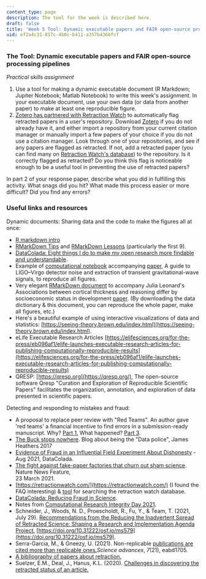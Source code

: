 ```yaml
---
content_type: page
description: The tool for the week is described here.
draft: false
title: 'Week 5 Tool: Dynamic executable papers and FAIR open-source processing pipelines'
uid: ef2a4c31-817c-4b0c-b411-a357b4366fcf
---
```

### The Tool: Dynamic executable papers and FAIR open-source processing pipelines

*Practical skills assignment*

1. Use a tool for making a dynamic executable document (R Markdown; Jupiter Notebook; Matlab Notebook) to write this week's assignment. In your executable document, use your own data (or data from another paper) to make at least one reproducible figure. 
2. [Zotero has partnered with Retraction Watch](https://www.zotero.org/blog/retracted-item-notifications/) to automatically flag retracted papers in a user's repository. Download [Zotero](https://www.zotero.org/) if you do not already have it, and either import a repository from your current citation manager or manually import a few papers of your choice if you do not use a citation manager. Look through one of your repositories, and see if any papers are flagged as retracted. If not, add a retracted paper (you can find many on [Retraction Watch's database](http://retractiondatabase.org/RetractionSearch.aspx)) to the repository. Is it correctly flagged as retracted? Do you think this flag is noticeable enough to be a useful tool in preventing the use of retracted papers?

In part 2 of your response paper, describe what you did in fulfilling this activity. What snags did you hit? What made this process easier or more difficult? Did you find any errors?

### Useful links and resources

Dynamic documents: Sharing data and the code to make the figures all at once:

- [R markdown intro](https://bookdown.org/ejvanholm/WorkingWithData/r-markdown-guide.html)
- [RMarkDown Tips](https://indrajeetpatil.github.io/RmarkdownTips/) and [RMarkDown Lessons](https://rmarkdown.rstudio.com/lesson-1.html) (particularly the first 9).
- [DataColada: Eight things I do to make my open research more findable and understandable](https://datacolada.org/69).
- Example of [computational notebook](https://colab.research.google.com/github/losc-tutorial/Data_Guide/blob/master/Guide_Notebook.ipynb#scrollTo=xPpkYz4n8Aov) accompanying [paper](https://iopscience.iop.org/article/10.1088/1361-6382/ab685e), A guide to LIGO–Virgo detector noise and extraction of transient gravitational-wave signals, to reproduce all figures. 
- Very elegant [RMarkDown document](https://osf.io/2fzx5/) to accompany Julia Leonard's Associations between cortical thickness and reasoning differ by socioeconomic status in development [paper](https://doi.org/10.1016/j.dcn.2019.100641). (By downloading the data dictionary & this document, you can reproduce the whole paper, make all figures, etc.)
- Here's a beautiful example of using interactive visualizations of data and statistics: [https://seeing-theory.brown.edu/index.html](https://seeing-theory.brown.edu/index.html).
- eLife Executable Research Articles [https://elifesciences.org/for-the-press/eb096af1/elife-launches-executable-research-articles-for-publishing-computationally-reproducible-results](https://elifesciences.org/for-the-press/eb096af1/elife-launches-executable-research-articles-for-publishing-computationally-reproducible-results)
- QRESP: [https://qresp.org](https://qresp.org/), The open-source software Qresp "Curation and Exploration of Reproducible Scientific Papers" facilitates the organization, annotation, and exploration of data presented in scientific papers.

Detecting and responding to mistakes and fraud:

- A proposal to replace peer review with "Red Teams". An author gave 'red teams' a financial incentive to find errors in a submission-ready manuscript. Why? [Part 1.](http://www.the100.ci/2020/06/29/red-team-part-1/) What happened? [Part 3](http:// http://www.the100.ci/2020/07/01/red-team-part-3/).
- [The Buck stops nowhere](https://jamesheathers.medium.com/the-buck-stops-nowhere-8284a57c88c9). Blog about being the "Data police", James Heathers 2017
- [Evidence of Fraud in an Influential Field Experiment About Dishonesty](https://datacolada.org/98) - Aug 2021, DataColada.
- [The fight against fake-paper factories that churn out sham science](https://www.nature.com/articles/d41586-021-00733-5). Nature News Feature,     
    23 March 2021.
- [https://retractionwatch.com/](https://retractionwatch.com/) (I found the FAQ interesting) & [tool](http://retractiondatabase.org/RetractionSearch.aspx) for searching the retraction watch database.
- [DataColada: Reducing Fraud in Science](https://datacolada.org/40).
- Notes from [Computational Research Integrity Day 2021](https://copy-shake-paste.blogspot.com/2021/03/computational-research-integrity-2021.html).
- Schneider, J., Woods, N. D., Proescholdt, R., Fu, Y., & Team, T. (2021, July 29). [Recommendations from the Reducing the Inadvertent Spread of Retracted Science: Shaping a Research and Implementation Agenda Project.](https://osf.io/preprints/metaarxiv/ms579/) [https://doi.org/10.31222/osf.io/ms579](https://doi.org/10.31222/osf.io/ms579).
- Serra-Garcia, M., & Gneezy, U. (2021). Non-replicable [publications are cited more than replicable ones.](https://pubmed.ncbi.nlm.nih.gov/34020944/)*Science advances*, *7*(21), eabd1705.
- [A bibliography of papers about retraction.](https://infoqualitylab.org/projects/risrs2020/bibliography/) 
- Suelzer, E.M., Deal, J., Hanus, K.L. (2020). [Challenges in discovering the retracted status of an article.](https://www.ideals.illinois.edu/bitstream/handle/2142/108367/Thought%20piece-Challenges%20in%20discovering%20the%20retracted%20status%20of%20an%20article.pdf?sequence=2&isAllowed=y)